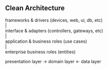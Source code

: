 ## Clean Architecture

frameworks & drivers (devices, web, ui, db, etc)<br>
|<br>
interface & adapters (controllers, gateways, etc)<br>
|<br>
application & business roles (use cases)<br>
|<br>
enterprise business roles (entities)<br>


presentation layer -> domain layer <- data layer